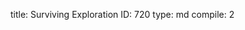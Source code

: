 title:          Surviving Exploration
ID:             720
type:           md
compile:        2



 

